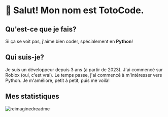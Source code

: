 # 👋 Salut! Mon nom est TotoCode.

## Qu'est-ce que je fais?
Si ça se voit pas, j'aime bien coder, spécialement en **Python**!

## Qui suis-je?
Je suis un développeur depuis 3 ans (à partir de 2023). J'ai commencé sur Roblox (oui, c'est vrai). Le temps passe, j'ai commencé à m'intéresser vers Python. Je m'améliore, petit à petit, puis me voilà!

## Mes statistiques
<img src="https://myreadme.vercel.app/api/embed/TotoCodeFR?panels=userstatistics,toprepositories,toplanguages,commitgraph" alt="reimaginedreadme" />
